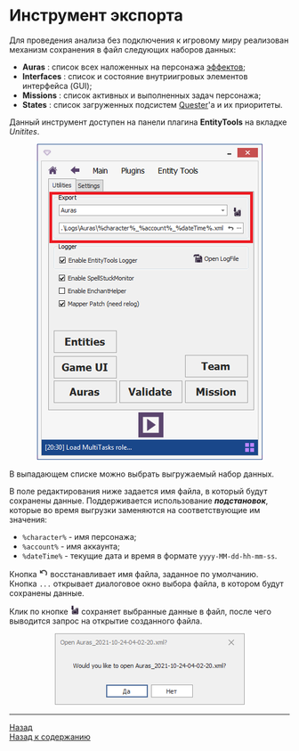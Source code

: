 # **Инструмент экспорта**

Для проведения анализа без подключения к игровому миру реализован механизм сохранения в файл следующих наборов данных:
- **Auras** : список всех наложенных на персонажа [эффектов](AuraViewer-RU.md#ref-Aura);
- **Interfaces** : список и состояние внутриигровых элементов интерфейса (GUI);
- **Missions** : список активных и выполненных задач персонажа;
- **States** : список загруженных подсистем [Quester](../General/Glossary-RU.md#ref-Quester)'a и их приоритеты.

Данный инструмент доступен на панели плагина **EntityTools** на вкладке *Unitites*.

<p align="center"><img src="img/Panel-Main-Export.png"></p>

В выпадающем списке можно выбрать выгружаемый набор данных.

В поле редактирования ниже задается имя файла, в который будут сохранены данные.
Поддерживается использование ***подстановок***, которые во время выгрузки заменяются на соответствующие им значения:
- ``%character%`` - имя персонажа;
- ``%account%`` - имя аккаунта;
- ``%dateTime%`` - текущие дата и время в формате ``yyyy-MM-dd-hh-mm-ss``.  

Кнопка ![](img/icons/miniUndo.png) восстанавливает имя файла, заданное по умолчанию.  
Кнопка ``...`` открывает диалоговое окно выбора файла, в котором будут сохранены данные. 

Клик по кнопке ![](img/icons/miniSave.png) сохраняет выбранные данные в файл, после чего выводится запрос на открытие созданного файла.

<p align="center"><img src="img/Exporter-Request.png"></p>

---

<a href="javascript:history.back()">Назад</a>  
[Назад к содержанию](../index.md)